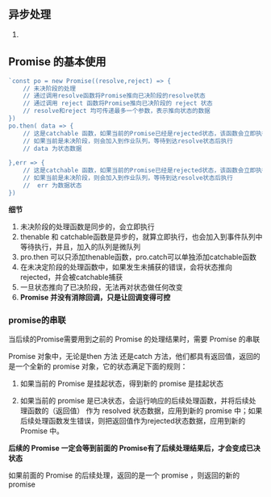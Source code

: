 ## 异步处理

1. 

## Promise 的基本使用

```js
`const po = new Promise((resolve,reject) => {
    // 未决阶段的处理
    // 通过调用resolve函数将Promise推向已决阶段的resolve状态
    // 通过调用 reject 函数将Promise推向已决阶段的 reject 状态
    // resolve和reject 均可传递最多一个参数，表示推向状态的数据
})
po.then( data => {
    // 这是catchable 函数，如果当前的Promise已经是rejected状态，该函数会立即执行
    // 如果当前是未决阶段，则会加入到作业队列，等待到达resolve状态后执行
    // data 为状态数据

},err => {
    // 这是catchable 函数，如果当前的Promise已经是rejected状态，该函数会立即执行
    // 如果当前是未决阶段，则会加入到作业队列，等待到达resolve状态后执行
    //  err 为数据状态
})

```


**细节**
1. 未决阶段的处理函数是同步的，会立即执行
2. thenable 和 catchable函数是异步的，就算立即执行，也会加入到事件队列中等待执行，并且，加入的队列是微队列
3. pro.then 可以只添加thenable函数，pro.catch可以单独添加catchable函数
4. 在未决定阶段的处理函数中，如果发生未捕获的错误，会将状态推向rejected，并会被catchable捕获
5. 一旦状态推向了已决阶段，无法再对状态做任何改变
6. **Promise 并没有消除回调，只是让回调变得可控**

### promise的串联

当后续的Promise需要用到之前的 Promise 的处理结果时，需要 Promise 的串联

Promise 对象中，无论是then 方法 还是catch 方法，他们都具有返回值，返回的是一个全新的 promise 对象，它的状态满足下面的规则：

1. 如果当前的 Promise 是挂起状态，得到新的 promise 是挂起状态

2. 如果当前的 promise 是已决状态，会运行响应的后续处理函数，并将后续处理函数的（返回值） 作为 resolved 状态数据，应用到新的 promise 中；如果后续处理函数发生错误，则把返回值作为rejected状态数据，应用到新的 Promise 中。

**后续的 Promise 一定会等到前面的 Promise有了后续处理结果后，才会变成已决状态**

如果前面的 Promise 的后续处理，返回的是一个 promise ，则返回的新的 promise 